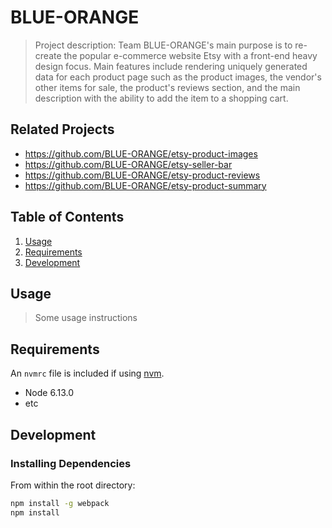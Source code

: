 # BLUE-ORANGE

> Project description: Team BLUE-ORANGE's main purpose is to re-create the popular e-commerce website Etsy with a front-end heavy design focus.  Main features include rendering uniquely generated data for each product page such as the product images, the vendor's other items for sale, the product's reviews section, and the main description with the ability to add the item to a shopping cart.  


## Related Projects

  - https://github.com/BLUE-ORANGE/etsy-product-images
  - https://github.com/BLUE-ORANGE/etsy-seller-bar
  - https://github.com/BLUE-ORANGE/etsy-product-reviews
  - https://github.com/BLUE-ORANGE/etsy-product-summary

## Table of Contents

1. [Usage](#Usage)
1. [Requirements](#requirements)
1. [Development](#development)

## Usage

> Some usage instructions

## Requirements

An `nvmrc` file is included if using [nvm](https://github.com/creationix/nvm).

- Node 6.13.0
- etc

## Development

### Installing Dependencies

From within the root directory:

```sh
npm install -g webpack
npm install
```

